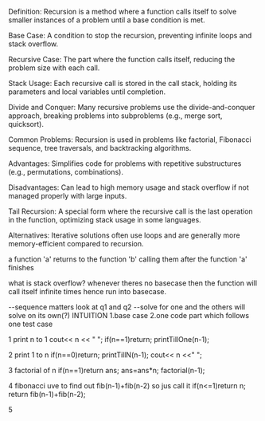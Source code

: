Definition: Recursion is a method where a function calls itself to solve smaller instances of a problem until a base condition is met.

Base Case: A condition to stop the recursion, preventing infinite loops and stack overflow.

Recursive Case: The part where the function calls itself, reducing the problem size with each call.

Stack Usage: Each recursive call is stored in the call stack, holding its parameters and local variables until completion.

Divide and Conquer: Many recursive problems use the divide-and-conquer approach, breaking problems into subproblems (e.g., merge sort, quicksort).

Common Problems: Recursion is used in problems like factorial, Fibonacci sequence, tree traversals, and backtracking algorithms.

Advantages: Simplifies code for problems with repetitive substructures (e.g., permutations, combinations).

Disadvantages: Can lead to high memory usage and stack overflow if not managed properly with large inputs.

Tail Recursion: A special form where the recursive call is the last operation in the function, optimizing stack usage in some languages.

Alternatives: Iterative solutions often use loops and are generally more memory-efficient compared to recursion.


a function 'a' returns to the function 'b' calling them after the function 'a' finishes

what is stack overflow?
    whenever theres no basecase then the function will call itself infinite times hence run into basecase.

--sequence matters look at q1 and q2
--solve for one and the others will solve on its own(?)
INTUITION
    1.base case 
    2.one code part which follows one test case

    
1 print n to 1
    cout<< n << " ";
    if(n==1)return;
    printTillOne(n-1);
    

2 print 1 to n
    if(n==0)return;
    printTillN(n-1);
    cout<< n <<" ";

3 factorial of n
    if(n==1)return ans;
    ans=ans*n;
    factorial(n-1);

4 fibonacci
    uve to find out fib(n-1)+fib(n-2)
    so jus call it 
    if(n<=1)return n;
    return fib(n-1)+fib(n-2);

5